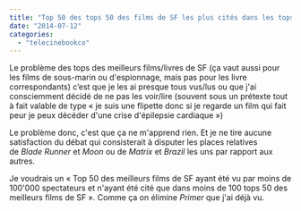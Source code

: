 ```yaml
---
title: "Top 50 des tops 50 des films de SF les plus cités dans les tops 50"
date: "2014-07-12"
categories: 
  - "telecinebookco"
---
```


Le problème des tops des meilleurs films/livres de SF (ça vaut aussi pour les films de sous-marin ou d'espionnage, mais pas pour les livre correspondants) c’est que je les ai presque tous vus/lus ou que j'ai consciemment décidé de ne pas les voir/lire (souvent sous un prétexte tout à fait valable de type « je suis une flipette donc si je regarde un film qui fait peur je peux décéder d'une crise d'épilepsie cardiaque »)

Le problème donc, c'est que ça ne m'apprend rien. Et je ne tire aucune satisfaction du débat qui consisterait à disputer les places relatives de _Blade Runner_ et _Moon_ ou de _Matrix_ et _Brazil_ les uns par rapport aux autres.

Je voudrais un « Top 50 des meilleurs films de SF ayant été vu par moins de 100'000 spectateurs et n'ayant été cité que dans moins de 100 tops 50 des meilleurs films de SF ». Comme ça on élimine _Primer_ que j'ai déjà vu.
